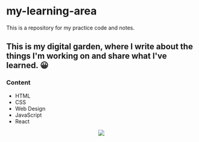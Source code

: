# my-learning-area
This is a repository for my practice code and notes.


## This is my digital garden, where I write about the things I'm working on and share what I've learned. 😀


### Content

- HTML
- CSS
- Web Design
- JavaScript
- React


<p align="center"> <img src= "https://user-images.githubusercontent.com/89199369/164584013-93e43cd2-8103-4920-9cc9-dfebf2bb26ff.png" /> </p>
